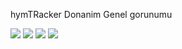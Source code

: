 hymTRacker Donanim Genel gorunumu

<IMG SRC=https://github.com/barisdinc/hymTR/blob/master/Hardware/pcb_genel.jpeg>
<IMG SRC=https://github.com/barisdinc/hymTR/blob/master/Hardware/pcb_3d_ustten.jpeg>
<IMG SRC=https://github.com/barisdinc/hymTR/blob/master/Hardware/pcb_3d_acili.jpeg>
<IMG SRC=https://github.com/barisdinc/hymTR/blob/master/Hardware/pcb_3d_alttan.jpeg>
  

